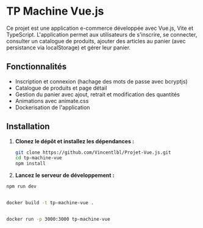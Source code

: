 # TP Machine Vue.js

Ce projet est une application e-commerce développée avec Vue.js, Vite et TypeScript. L'application permet aux utilisateurs de s'inscrire, se connecter, consulter un catalogue de produits, ajouter des articles au panier (avec persistance via localStorage) et gérer leur panier.

## Fonctionnalités

- Inscription et connexion (hachage des mots de passe avec bcryptjs)
- Catalogue de produits et page détail
- Gestion du panier avec ajout, retrait et modification des quantités
- Animations avec animate.css
- Dockerisation de l'application

## Installation

1. **Clonez le dépôt et installez les dépendances :**
   ```bash
   git clone https://github.com/Vincentlbl/Projet-Vue.js.git
   cd tp-machine-vue
   npm install

2. **Lancez le serveur de développement :**
```bash
npm run dev


docker build -t tp-machine-vue .


docker run -p 3000:3000 tp-machine-vue
